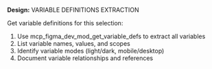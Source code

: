**Design:** VARIABLE DEFINITIONS EXTRACTION

Get variable definitions for this selection:
1. Use mcp_figma_dev_mod_get_variable_defs to extract all variables
2. List variable names, values, and scopes
3. Identify variable modes (light/dark, mobile/desktop)
4. Document variable relationships and references
